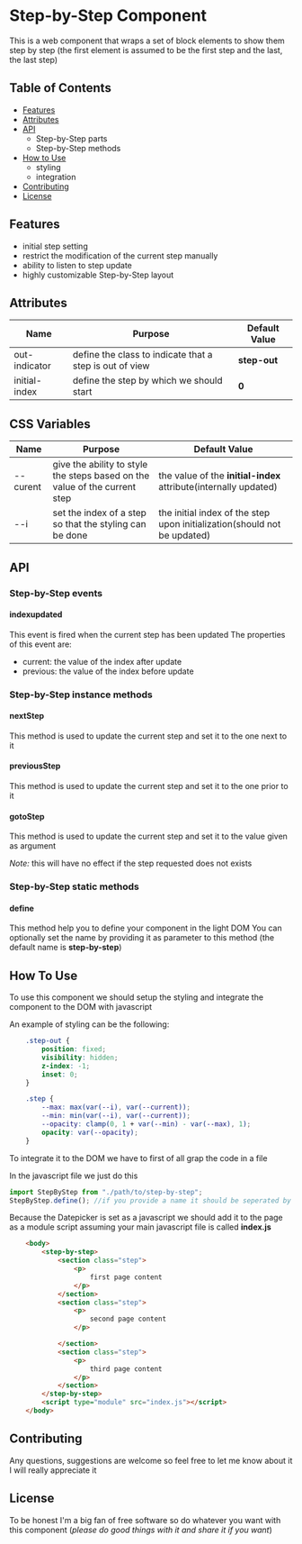 # Step-by-Step Component
This is a web component that wraps a set of block elements to show them step by step (the first element is assumed to be the first step and the last, the last step)

## Table of Contents
- [Features](\#features)
- [Attributes](\#attributes)
- [API](\#api)
    - Step-by-Step parts
    - Step-by-Step methods
- [How to Use](\#how-to)
    - styling
    - integration
- [Contributing](\#contribution)
- [License](\#license)

## Features
- initial step setting
- restrict the modification of the current step manually
- ability to listen to step update
- highly customizable Step-by-Step layout

## Attributes

| Name | Purpose | Default Value |
| ------| ------- | ------- |
| out-indicator | define the class to indicate that a step is out of view | **step-out** |
| initial-index | define the step by which we should start | **0** |

## CSS Variables

| Name | Purpose | Default Value |
| ---- | ------- |  ------------ |
| --curent | give the ability to style the steps based on the value of the current step | the value of the **initial-index** attribute(internally updated) |
| --i | set the index of a step so that the styling can be done | the initial index of the step upon initialization(should not be updated) |

## API
### Step-by-Step events
#### indexupdated
This event is fired when the current step has been updated
The properties of this event are:

- current: the value of the index after update
- previous: the value of the index before update

### Step-by-Step instance methods
#### nextStep
This method is used to update the current step and set it to the one next to it

#### previousStep
This method is used to update the current step and set it to the one prior to it

#### gotoStep
This method is used to update the current step and set it to the value given as argument

*Note:* this will have no effect if the step requested does not exists

### Step-by-Step static methods

#### define
This method help you to define your component in the light DOM
You can optionally set the name by providing it as parameter to this method (the default name is **step-by-step**)

## How To Use
To use this component we should setup the styling and integrate the component to the DOM with javascript

An example of styling can be the following:
```css
    .step-out {
        position: fixed;
        visibility: hidden;
        z-index: -1;
        inset: 0;
    }

    .step {
        --max: max(var(--i), var(--current));
        --min: min(var(--i), var(--current));
        --opacity: clamp(0, 1 + var(--min) - var(--max), 1);
        opacity: var(--opacity);
    }
```

To integrate it to the DOM we have to first of all grap the code in a file

In the javascript file we just do this
```javascript
import StepByStep from "./path/to/step-by-step";
StepByStep.define(); //if you provide a name it should be seperated by a - ex: my-picker
```

Because the Datepicker is set as a javascript we should add it to the page as a module script assuming your main javascript file is called **index.js**
```html
    <body>
        <step-by-step>
            <section class="step">
                <p>
                    first page content
                </p>
            </section>
            <section class="step">
                <p>
                    second page content
                </p>

            </section>
            <section class="step">
                <p>
                    third page content
                </p>
            </section>
        </step-by-step>
        <script type="module" src="index.js"></script>
    </body>
```

## Contributing
Any questions, suggestions are welcome so feel free to let me know about it I will really appreciate it

## License
To be honest I'm a big fan of free software so do whatever you want with this component (*please do good things with it and share it if you want*)
